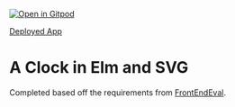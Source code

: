 [![Open in Gitpod](https://gitpod.io/button/open-in-gitpod.svg)](https://gitpod.io/#https://github.com/emattiza/frontendeval-histogram)


[Deployed App](https://emattiza.github.io/frontendeval-histogram/)

# A Clock in Elm and SVG
Completed based off the requirements from [FrontEndEval](https://frontendeval.com/questions/data-fetching).